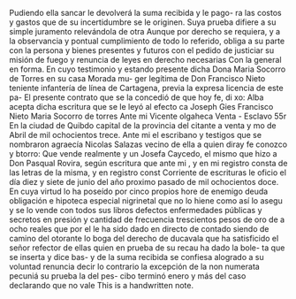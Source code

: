 Pudiendo ella sancar le devolverá la suma recibida y le pago- ra las costos y gastos que de su incertidumbre se le originen. Suya prueba difiere a su simple juramento relevándola de otra
Aunque por derecho se requiera, y a la observancia y pontual cumplimiento de todo lo referido, obliga a su parte con la persona y bienes presentes y futuros con el pedido de justiciar su misión de fuego y renuncia de leyes en derecho necesarias
Con la general en forma. En cuyo testimonio y estando presente dicha Dona Maria Socorro de Torres en su casa Morada mu- ger legítima de Don Francisco Nieto teniente infantería de línea de Cartagena, previa la expresa licencia de este pa-
El presente contrato que se la concedió de que hoy fe, di xo: Alba acepta dicha escritura que se le leyó al efecto ca
Joseph Gies Francisco Nieto
Maria Socorro de torres
Ante mi Vicente olgaheca
Venta - Esclavo
55r En la ciudad de Quibdo capital de la provincia del citante a venta y mo de Abril de mil ochocientos trece. Ante mi el escribano y testigos que se nombraron agraecía Nicolas Salazas vecino de ella a quien diray fe conozco y btorro: Que vende realmente y un
Josefa Caycedo, el mismo que hizo a Don Pasqual Rovira, según escritura que ante mi , y en mi registro consta de las letras de la misma, y en registro const
Corriente de escrituras le oficio el día diez y siete de junio del año proximo pasado de mil ochocientos doce. En cuya virtud lo ha poseído por cinco propios hore de enemigo deuda obligación e hipoteca especial nigrinetal que no lo hiene como así lo asegu
y se lo vende con todos sus libros defectos enfermedades públicas y secretos en presión y cantidad de frecuencia trescientos pesos de oro de a ocho reales que por el le ha sido dado en directo de contado siendo de camino del otorante lo
boga del derecho de ducavala que ha satisficido el señor refector de ellas quien en prueba de su recau ha dado la bole- ta que se inserta y dice bas- y de la suma recibida se confiesa alogrado a su voluntad renuncia decir lo contrario
la excepción de la non numerata pecuniá su prueba la del pes- cibo terminó enero y más del caso declarando que no vale
This is a handwritten note.